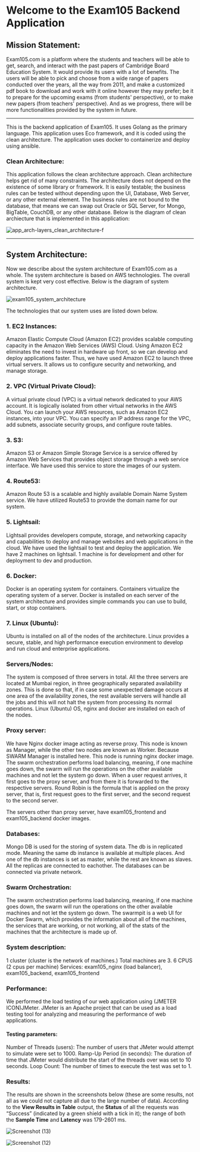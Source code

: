 # Welcome to the Exam105 Backend Application


## Mission Statement: 
Exam105.com is a platform where the students and teachers will be able to get, search, and interact with the past papers of Cambridge Board Education System. It would provide its users with a lot of benefits. The users will be able to pick and choose from a wide range of papers conducted over the years, all the way from 2011, and make a customized pdf book to download and work with it online however they may prefer; be it to prepare for the upcoming exams (from students' perspective), or to make new papers (from teachers' perspective). And as we progress, there will be more functionalities provided by the system in future.

---

This is the backend application of Exam105. It uses Golang as the primary language. This application uses Eco framework, and it is coded using the clean architecture. The application uses docker to containerize and deploy using ansible. 

### Clean Architecture:
This application follows the clean architecture approach. Clean architecture helps get rid of many constraints. The architecture does not depend on the existence of some library or framework. It is easily testable; the business rules can be tested without depending upon the UI, Database, Web Server, or any other external element. The business rules are not bound to the database, that means we can swap out Oracle or SQL Server, for Mongo, BigTable, CouchDB, or any other database. Below is the diagram of clean archiecture that is implemented in this application: 

![app_arch-layers_clean_architecture-f](https://user-images.githubusercontent.com/52341921/133074347-7c684f18-8298-4e0c-b381-54f264d7df9c.png)


---

## System Architecture:
Now we describe about the system architecture of Exam105.com as a whole. The system architecture is based on AWS technologies. The overall system is kept very cost effective. Below is the diagram of system architecture.

![exam105_system_architecture](https://user-images.githubusercontent.com/52341921/133076841-609da4af-87bc-4bef-9867-489850b5ea88.png)

The technologies that our system uses are listed down below.
### 1. EC2 Instances: 
   Amazon Elastic Compute Cloud (Amazon EC2) provides scalable computing capacity in the Amazon Web Services (AWS) Cloud. Using Amazon EC2 eliminates the need to invest in hardware up front, so we can develop and deploy applications faster. Thus, we have used Amazon EC2 to launch three virtual servers. It allows us to configure security and networking, and manage storage.
### 2. VPC (Virtual Private Cloud):
   A virtual private cloud (VPC) is a virtual network dedicated to your AWS account. It is logically isolated from other virtual networks in 	the AWS Cloud. You can launch your AWS resources, such as Amazon EC2 instances, into your VPC. You can specify an IP address range for 		the VPC, add subnets, associate security groups, and configure route tables.
### 3. S3:
   Amazon S3 or Amazon Simple Storage Service is a service offered by Amazon Web Services that provides object storage through a web service 	interface. We have used this service to store the images of our system.
### 4. Route53:
   Amazon Route 53 is a scalable and highly available Domain Name System service. We have utilized Route53 to provide the domain name for our system.
### 5. Lightsail:
   Lightsail provides developers compute, storage, and networking capacity and capabilities to deploy and manage websites and web applications in the cloud. We have used the lightsail to test and deploy the application. We have 2 machines on lightsail. 1 machine is for development and other for deployment to dev and production.
### 6. Docker:
   Docker is an operating system for containers. Containers virtualize the operating system of a server. Docker is installed on each server	of the system architecture and provides simple commands you can use to build, start, or stop containers.
### 7. Linux (Ubuntu):
   Ubuntu is installed on all of the nodes of the architecture. Linux provides a secure, stable, and high performance execution environment to develop and run cloud and enterprise applications.

### Servers/Nodes:
   The system is composed of three servers in total. All the three servers are located at Mumbai region, in three geographically separated availability zones. This is done so that, if in case some unexpected damage occurs at one area of the availability zones, the rest available servers will handle all the jobs and this will not halt the system from processing its normal operations. Linux (Ubuntu) OS, nginx and docker are installed on each of the nodes.

### Proxy server: 
   We have Nginx docker image acting as reverse proxy. This node is known as Manager, while the other two nodes are known as Worker. Because SWARM Manager is installed here.  This node is running nginx docker image. The swarm orchestration performs load balancing, meaning, if one machine goes down, the swarm will run the operations on the other available machines and not let the system go down. 
When a user request arrives, it first goes to the proxy server, and from there it is forwarded to the respective servers. Round Robin is the formula that is applied on the proxy server, that is, first request goes to the first server, and the second request to the second server.

The servers other than proxy server, have exam105_frontend and exam105_backend docker images.

### Databases: 
   Mongo DB is used for the storing of system data. The db is in replicated mode. Meaning the same db instance is available at multiple places. And one of the db instances is set as master, while the rest are known as slaves. All the replicas are connected to eachother. The databases can be connected via private network. 

### Swarm Orchestration:
   The swarm orchestration performs load balancing, meaning, if one machine goes down, the swarm will run the operations on the other available machines and not let the system go down. The swarmpit is a web UI for Docker Swarm, which provides the information about all of the machines, the services that are working, or not working, all of the stats of the machines that the architecture is made up of.

### System description:
   1 cluster (cluster is the network of machines.)
Total machines are 3. 6 CPUS (2 cpus per machine)
Services: exam105_nginx (load balancer), exam105_backend, exam105_frontend

### Performance:
   We performed the load testing of our web application using (JMETER ICON)JMeter. JMeter is an Apache project that can be used as a load testing tool for analyzing and measuring the performance of web applications.
#### Testing parameters:
   Number of Threads (users): The number of users that JMeter would attempt to simulate were set to 1000.
   Ramp-Up Period (in seconds): The duration of time that JMeter would distribute the start of the threads over was set to 10 seconds.
   Loop Count: The number of times to execute the test was set to 1.
   
### Results:
The results are shown in the screenshots below (these are some results, not all as we could not capture all due to the large number of data). According to the **View Results in Table** output, the **Status** of all the requests was “Success” (indicated by a green shield with a tick in it); the range of both the **Sample Time** and **Latency** was 179-2601 ms.

![Screenshot (13)](https://user-images.githubusercontent.com/52341921/133097602-54cac6e5-25a0-47c8-ad2d-203b024d9992.png)

![Screenshot (12)](https://user-images.githubusercontent.com/52341921/133097645-c3265c7d-d3e3-4594-ac87-8bdb6212855d.png)
